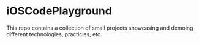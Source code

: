 # iOSCodePlayground
This repo contains a collection of small projects showcasing and demoing different technologies, practicies, etc.
